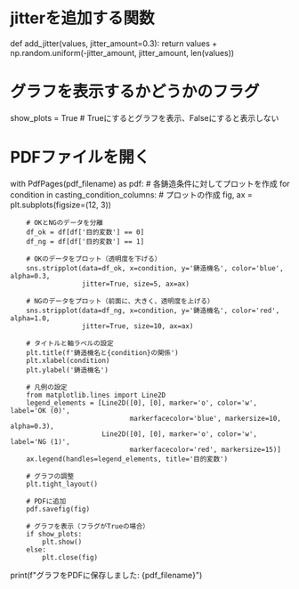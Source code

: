 # jitterを追加する関数
def add_jitter(values, jitter_amount=0.3):
    return values + np.random.uniform(-jitter_amount, jitter_amount, len(values))

# グラフを表示するかどうかのフラグ
show_plots = True  # Trueにするとグラフを表示、Falseにすると表示しない

# PDFファイルを開く
with PdfPages(pdf_filename) as pdf:
    # 各鋳造条件に対してプロットを作成
    for condition in casting_condition_columns:
        # プロットの作成
        fig, ax = plt.subplots(figsize=(12, 3))
        
        # OKとNGのデータを分離
        df_ok = df[df['目的変数'] == 0]
        df_ng = df[df['目的変数'] == 1]
        
        # OKのデータをプロット（透明度を下げる）
        sns.stripplot(data=df_ok, x=condition, y='鋳造機名', color='blue', alpha=0.3, 
                      jitter=True, size=5, ax=ax)
        
        # NGのデータをプロット（前面に、大きく、透明度を上げる）
        sns.stripplot(data=df_ng, x=condition, y='鋳造機名', color='red', alpha=1.0, 
                      jitter=True, size=10, ax=ax)
        
        # タイトルと軸ラベルの設定
        plt.title(f'鋳造機名と{condition}の関係')
        plt.xlabel(condition)
        plt.ylabel('鋳造機名')
        
        # 凡例の設定
        from matplotlib.lines import Line2D
        legend_elements = [Line2D([0], [0], marker='o', color='w', label='OK (0)',
                                  markerfacecolor='blue', markersize=10, alpha=0.3),
                           Line2D([0], [0], marker='o', color='w', label='NG (1)',
                                  markerfacecolor='red', markersize=15)]
        ax.legend(handles=legend_elements, title='目的変数')
        
        # グラフの調整
        plt.tight_layout()
        
        # PDFに追加
        pdf.savefig(fig)
        
        # グラフを表示（フラグがTrueの場合）
        if show_plots:
            plt.show()
        else:
            plt.close(fig)

print(f"グラフをPDFに保存しました: {pdf_filename}")
